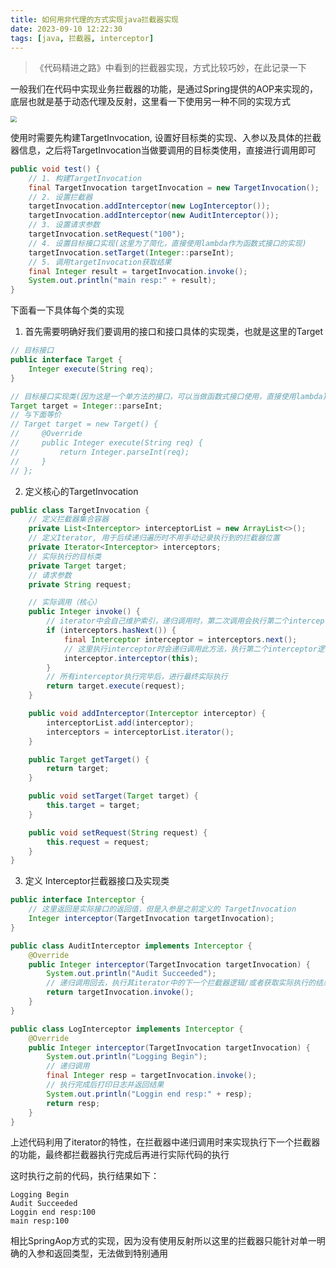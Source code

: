 ```yaml
---
title: 如何用非代理的方式实现java拦截器实现
date: 2023-09-10 12:22:30
tags: [java, 拦截器, interceptor]
---
```


> 《代码精进之路》中看到的拦截器实现，方式比较巧妙，在此记录一下

一般我们在代码中实现业务拦截器的功能，是通过Spring提供的AOP来实现的，底层也就是基于动态代理及反射，这里看一下使用另一种不同的实现方式

<img src="/images/java-interceptor.jpg" style="zoom:60%" />

<!-- more -->

使用时需要先构建TargetInvocation, 设置好目标类的实现、入参以及具体的拦截器信息，之后将TargetInvocation当做要调用的目标类使用，直接进行调用即可

```java
public void test() {
    // 1. 构建TargetInvocation
    final TargetInvocation targetInvocation = new TargetInvocation();
    // 2. 设置拦截器
    targetInvocation.addInterceptor(new LogInterceptor());
    targetInvocation.addInterceptor(new AuditInterceptor());
    // 3. 设置请求参数
    targetInvocation.setRequest("100");
    // 4. 设置目标接口实现(这里为了简化，直接使用lambda作为函数式接口的实现)
    targetInvocation.setTarget(Integer::parseInt);
	// 5. 调用targetInvocation获取结果
    final Integer result = targetInvocation.invoke();
    System.out.println("main resp:" + result);
}
```

下面看一下具体每个类的实现

1. 首先需要明确好我们要调用的接口和接口具体的实现类，也就是这里的Target

```java
// 目标接口
public interface Target {
    Integer execute(String req);
}

// 目标接口实现类(因为这是一个单方法的接口，可以当做函数式接口使用，直接使用lambda)
Target target = Integer::parseInt;
// 与下面等价
// Target target = new Target() {
//     @Override
//     public Integer execute(String req) {
//         return Integer.parseInt(req);
//     }
// };
```

2. 定义核心的TargetInvocation

```java
public class TargetInvocation {
    // 定义拦截器集合容器
    private List<Interceptor> interceptorList = new ArrayList<>();
    // 定义Iterator, 用于后续递归遍历时不用手动记录执行到的拦截器位置
    private Iterator<Interceptor> interceptors;
    // 实际执行的目标类
    private Target target;
    // 请求参数
    private String request;

    // 实际调用（核心）
    public Integer invoke() {
        // iterator中会自己维护索引，递归调用时，第二次调用会执行第二个interceptor
        if (interceptors.hasNext()) {
            final Interceptor interceptor = interceptors.next();
            // 这里执行interceptor时会递归调用此方法，执行第二个interceptor逻辑
            interceptor.interceptor(this);
        }
        // 所有interceptor执行完毕后，进行最终实际执行
        return target.execute(request);
    }

    public void addInterceptor(Interceptor interceptor) {
        interceptorList.add(interceptor);
        interceptors = interceptorList.iterator();
    }

    public Target getTarget() {
        return target;
    }

    public void setTarget(Target target) {
        this.target = target;
    }

    public void setRequest(String request) {
        this.request = request;
    }
}
```

3. 定义 Interceptor拦截器接口及实现类

```java
public interface Interceptor {
    // 这里返回是实际接口的返回值，但是入参是之前定义的 TargetInvocation
    Integer interceptor(TargetInvocation targetInvocation);
}
```

```java
public class AuditInterceptor implements Interceptor {
    @Override
    public Integer interceptor(TargetInvocation targetInvocation) {
        System.out.println("Audit Succeeded");
        // 递归调用回去，执行其iterator中的下一个拦截器逻辑/或者获取实际执行的结果
        return targetInvocation.invoke();
    }
}

public class LogInterceptor implements Interceptor {
    @Override
    public Integer interceptor(TargetInvocation targetInvocation) {
        System.out.println("Logging Begin");
        // 递归调用
        final Integer resp = targetInvocation.invoke();
        // 执行完成后打印日志并返回结果
        System.out.println("Loggin end resp:" + resp);
        return resp;
    }
}
```

上述代码利用了iterator的特性，在拦截器中递归调用时来实现执行下一个拦截器的功能，最终都拦截器执行完成后再进行实际代码的执行

这时执行之前的代码，执行结果如下：

```
Logging Begin
Audit Succeeded
Loggin end resp:100
main resp:100
```

相比SpringAop方式的实现，因为没有使用反射所以这里的拦截器只能针对单一明确的入参和返回类型，无法做到特别通用

